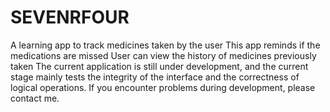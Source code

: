 # SEVENRFOUR
A learning app to track medicines taken by the user This app reminds if the medications are missed User can view the history of medicines previously taken The current application is still under development, and the current stage mainly tests the integrity of the interface and the correctness of logical operations. If you encounter problems during development, please contact me.
